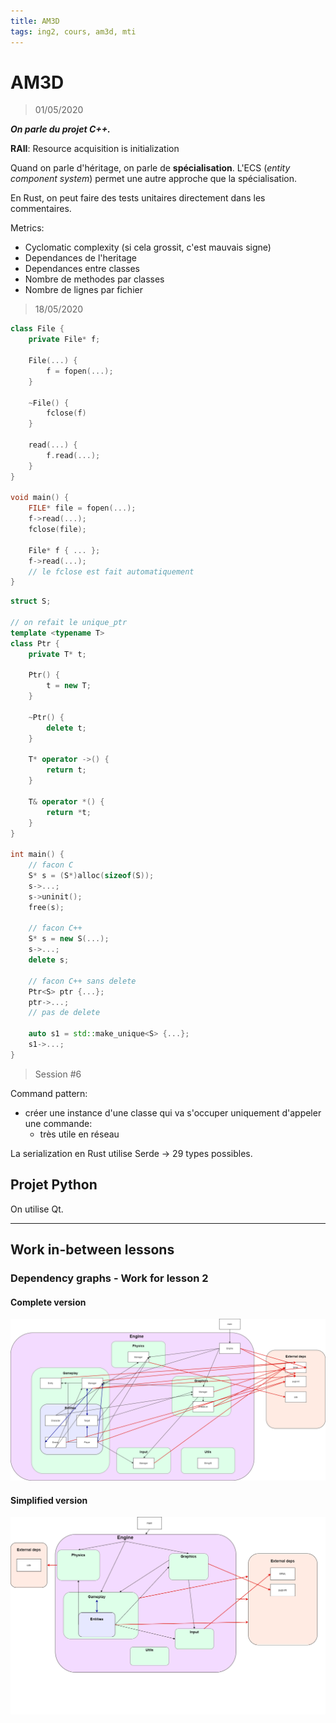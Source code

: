 ```yaml
---
title: AM3D
tags: ing2, cours, am3d, mti
---
```


# AM3D

> 01/05/2020

**_On parle du projet C++._**

**RAII**: Resource acquisition is initialization

Quand on parle d'héritage, on parle de **spécialisation**. L'ECS (*entity component system*) permet une autre approche que la spécialisation.

En Rust, on peut faire des tests unitaires directement dans les commentaires.

Metrics:
- Cyclomatic complexity (si cela grossit, c'est mauvais signe)
- Dependances de l'heritage
- Dependances entre classes
- Nombre de methodes par classes
- Nombre de lignes par fichier

> 18/05/2020

```cpp
class File {
    private File* f;

    File(...) {
        f = fopen(...);
    }
    
    ~File() {
        fclose(f)
    }
    
    read(...) {
        f.read(...);
    }
}

void main() {
    FILE* file = fopen(...);
    f->read(...);
    fclose(file);

    File* f { ... };
    f->read(...);
    // le fclose est fait automatiquement
}
```

```cpp
struct S;

// on refait le unique_ptr
template <typename T>
class Ptr {
    private T* t;
    
    Ptr() {
        t = new T;
    }
    
    ~Ptr() {
        delete t;
    }
    
    T* operator ->() {
        return t;
    }
    
    T& operator *() {
        return *t;
    }
}

int main() {
    // facon C
    S* s = (S*)alloc(sizeof(S));
    s->...;
    s->uninit();
    free(s);
    
    // facon C++
    S* s = new S(...);
    s->...;
    delete s;
    
    // facon C++ sans delete
    Ptr<S> ptr {...};
    ptr->...;
    // pas de delete
    
    auto s1 = std::make_unique<S> {...};
    s1->...;
}

```


> Session #6

Command pattern:
- créer une instance d'une classe qui va s'occuper uniquement d'appeler une commande:
  - très utile en réseau

La serialization en Rust utilise Serde -> 29 types possibles.

## Projet Python
On utilise Qt.

---
## Work in-between lessons
### Dependency graphs - Work for lesson 2
#### Complete version
![](./Dependency%20graph.png)


#### Simplified version
![](./Dependency%20graph%20-%20simplified.png)
